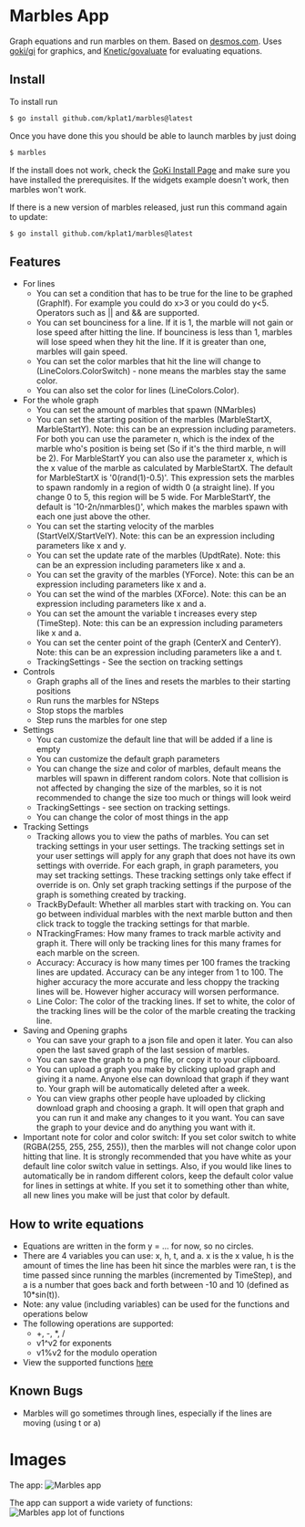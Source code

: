 # Marbles App

Graph equations and run marbles on them. Based on [desmos.com](https://desmos.com). Uses [goki/gi](https://github.com/goki/gi) for graphics, and [Knetic/govaluate](https://github.com/Knetic/govaluate) for evaluating equations.  

## Install

To install run 
``` bash
$ go install github.com/kplat1/marbles@latest
```
Once you have done this you should be able to launch marbles by just doing
```bash
$ marbles
```
If the install does not work, check the [GoKi Install Page](https://github.com/goki/gi/wiki/Install) and make sure you have installed the prerequisites. If the widgets example doesn't work, then marbles won't work. 

If there is a new version of marbles released, just run this command again to update:
``` bash
$ go install github.com/kplat1/marbles@latest
```

## Features

* For lines
  * You can set a condition that has to be true for the line to be graphed (GraphIf). For example you could do x>3 or you could do y<5. Operators such as || and && are supported.
  * You can set bounciness for a line. If it is 1, the marble will not gain or lose speed after hitting the line. If bounciness is less than 1, marbles will lose speed when they hit the line. If it is greater than one, marbles will gain speed.
  * You can set the color marbles that hit the line will change to (LineColors.ColorSwitch) - none means the marbles stay the same color.
  * You can also set the color for lines (LineColors.Color).
* For the whole graph
  * You can set the amount of marbles that spawn (NMarbles)
  * You can set the starting position of the marbles (MarbleStartX, MarbleStartY). Note: this can be an expression including parameters. For both you can use the parameter n, which is the index of the marble who's position is being set (So if it's the third marble, n will be 2). For MarbleStartY you can also use the parameter x, which is the x value of the marble as calculated by MarbleStartX. The default for MarbleStartX is '0(rand(1)-0.5)'. This expression sets the marbles to spawn randomly in a region of width 0 (a straight line). If you change 0 to 5, this region will be 5 wide. For MarbleStartY, the default is '10-2n/nmarbles()', which makes the marbles spawn with each one just above the other.
  * You can set the starting velocity of the marbles (StartVelX/StartVelY). Note: this can be an expression including parameters like x and y.
  * You can set the update rate of the marbles (UpdtRate). Note: this can be an expression including parameters like x and a.
  * You can set the gravity of the marbles (YForce). Note: this can be an expression including parameters like x and a.
  * You can set the wind of the marbles (XForce). Note: this can be an expression including parameters like x and a.
  * You can set the amount the variable t increases every step (TimeStep). Note: this can be an expression including parameters like x and a.
  * You can set the center point of the graph (CenterX and CenterY). Note: this can be an expression including parameters like a and t.
  * TrackingSettings - See the section on tracking settings
* Controls
  * Graph graphs all of the lines and resets the marbles to their starting positions
  * Run runs the marbles for NSteps
  * Stop stops the marbles
  * Step runs the marbles for one step
* Settings
  * You can customize the default line that will be added if a line is empty
  * You can customize the default graph parameters
  * You can change the size and color of marbles, default means the marbles will spawn in different random colors. Note that collision is not affected by changing the size of the marbles, so it is not recommended to change the size too much or things will look weird
  * TrackingSettings - see section on tracking settings.
  * You can change the color of most things in the app
* Tracking Settings
  * Tracking allows you to view the paths of marbles. You can set tracking settings in your user settings. The tracking settings set in your user settings will apply for any graph that does not have its own settings with override. For each graph, in graph parameters, you may set tracking settings. These tracking settings only take effect if override is on. Only set graph tracking settings if the purpose of the graph is something created by tracking.
  * TrackByDefault: Whether all marbles start with tracking on. You can go between individual marbles with the next marble button and then click track to toggle the tracking settings for that marble.
  * NTrackingFrames: How many frames to track marble activity and graph it. There will only be tracking lines for this many frames for each marble on the screen.
  * Accuracy: Accuracy is how many times per 100 frames the tracking lines are updated. Accuracy can be any integer from 1 to 100. The higher accuracy the more accurate and less choppy the tracking lines will be. However higher accuracy will worsen performance.
  * Line Color: The color of the tracking lines. If set to white, the color of the tracking lines will be the color of the marble creating the tracking line.
* Saving and Opening graphs
  * You can save your graph to a json file and open it later. You can also open the last saved graph of the last session of marbles.
  * You can save the graph to a png file, or copy it to your clipboard.
  * You can upload a graph you make by clicking upload graph and giving it a name. Anyone else can download that graph if they want to. Your graph will be automatically deleted after a week.
  * You can view graphs other people have uploaded by clicking download graph and choosing a graph. It will open that graph and you can run it and make any changes to it you want. You can save the graph to your device and do anything you want with it.
* Important note for color and color switch: If you set color switch to white (RGBA(255, 255, 255, 255)), then the marbles will not change color upon hitting that line. It is strongly recommended that you have white as your default line color switch value in settings. Also, if you would like lines to automatically be in random different colors, keep the default color value for lines in settings at white. If you set it to something other than white, all new lines you make will be just that color by default.

## How to write equations

* Equations are written in the form y = ... for now, so no circles.
* There are 4 variables you can use: x, h, t, and a. x is the x value, h is the amount of times the line has been hit since the marbles were ran, t is the time passed since running the marbles (incremented by TimeStep), and a is a number that goes back and forth between -10 and 10 (defined as 10*sin(t)).
* Note: any value (including variables) can be used for the functions and operations below
* The following operations are supported:
  * +, -, \*, /
  * v1^v2 for exponents
  * v1%v2 for the modulo operation
* View the supported functions [here](https://github.com/kplat1/marbles/blob/master/FUNCTIONS.md)

## Known Bugs

* Marbles will go sometimes through lines, especially if the lines are moving (using t or a)

# Images

The app:
![Marbles app](https://github.com/kplat1/marblesInfo/raw/master/images/img1.png)

The app can support a wide variety of functions:
![Marbles app lot of functions](https://github.com/kplat1/marblesInfo/raw/master/images/img2.png)
